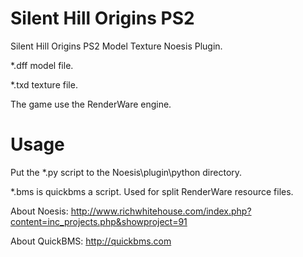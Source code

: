 # Silent Hill Origins PS2
Silent Hill Origins PS2 Model Texture Noesis Plugin. 

*.dff model file. 

*.txd texture file. 

The game use the RenderWare engine. 

# Usage
Put the *.py script to the Noesis\plugin\python directory. 

*.bms is quickbms a script. Used for split RenderWare resource files. 

About Noesis: 
http://www.richwhitehouse.com/index.php?content=inc_projects.php&showproject=91 

About QuickBMS: 
http://quickbms.com


